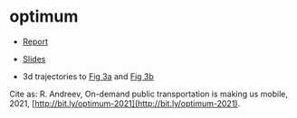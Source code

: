 # optimum

- [Report](tex/main.pdf)

- [Slides](slides/slides.pdf)

- 3d trajectories to 
  [Fig 3a](https://numpde.github.io/optimum/code/work/20210616-OPT1/c_grid_study0/UTC-20210619-074952/c_grid_visualize/8/visualize3d.html)
  and
  [Fig 3b](https://numpde.github.io/optimum/code/work/20210616-OPT1/c_grid_study0/UTC-20210619-074952/c_grid_visualize/9/visualize3d.html)



Cite as:
R. Andreev, 
On-demand public transportation is making us mobile,
2021,
[http://bit.ly/optimum-2021](http://bit.ly/optimum-2021).

